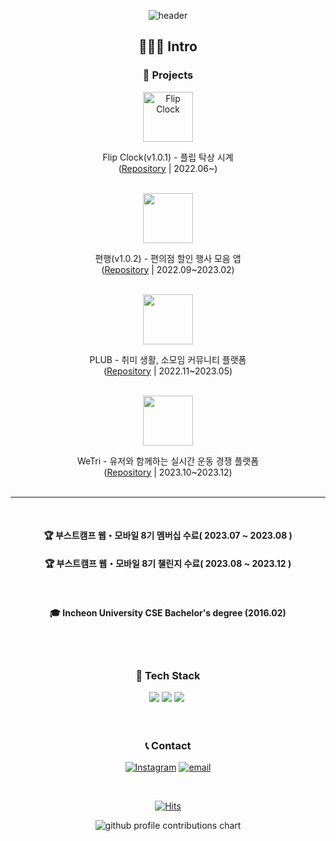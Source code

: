<!-- ### Blog -->
<!-- BLOG-POST-LIST:START -->
<!-- - [아직도 Swift에서 print문을 쓰고있나요?](https://velog.io/@whitehyun/%EC%95%84%EC%A7%81%EB%8F%84-Swift%EC%97%90%EC%84%9C-print%EB%AC%B8%EC%9D%84-%EC%93%B0%EA%B3%A0%EC%9E%88%EB%82%98%EC%9A%94)
- [[iOS] Xcode Template을 이용하여 파일 구성 자동화하기](https://velog.io/@whitehyun/iOS-Xcode-Template%EC%9D%84-%EC%9D%B4%EC%9A%A9%ED%95%98%EC%97%AC-%ED%8C%8C%EC%9D%BC%EC%9D%84-%EC%89%BD%EA%B2%8C-%EA%B5%AC%EC%84%B1%ED%95%98%EA%B8%B0)
- [[Git] PR을 git branch로 가져와서 보는 법](https://velog.io/@whitehyun/Git-PR%EC%9D%84-git-branch%EB%A1%9C-%EA%B0%80%EC%A0%B8%EC%99%80%EC%84%9C-%EB%B3%B4%EB%8A%94-%EB%B2%95)
- [[iOS] http 통신 가능하도록 설정하기](https://velog.io/@whitehyun/iOS-http-%ED%86%B5%EC%8B%A0-%EA%B0%80%EB%8A%A5%ED%95%98%EB%8F%84%EB%A1%9D-%EC%84%A4%EC%A0%95%ED%95%98%EA%B8%B0)
- [[iOS] UICollectionViewCompositionalLayout](https://velog.io/@whitehyun/iOS-UICollectionViewCompositionalLayout) -->
<!-- BLOG-POST-LIST:END -->


<div align="center">

![header](https://capsule-render.vercel.app/api?type=wave&section=header&color=ededed&fontColor=ffffff&height=150&fontSize=80&animation=fadeIn)

## 🧑🏻‍💻 Intro

### 🔨 Projects



<a href="https://apps.apple.com/app/flip-clock-탁상시계/id1633579148"><img alt="Flip Clock" width="80px" src="https://github.com/WhiteHyun/WhiteHyun/assets/57972338/00ab37fe-9e0e-467f-acc3-2895ec71d37c"/></a>

Flip Clock(v1.0.1) - 플립 탁상 시계
</br>
([Repository](https://github.com/WhiteHyun/FlipClock/tree/v1.0.1) | 2022.06~)
</br>
</br>

<a href="https://apps.apple.com/kr/app/%ED%8E%B8%ED%96%89/id1665633509"><img width="80px" src="https://github.com/WhiteHyun/WhiteHyun/assets/57972338/3d3a50a1-fcad-4e85-9772-ceb6c72f245d"/></a>

편행(v1.0.2) - 편의점 할인 행사 모음 앱
<br/>
([Repository](https://github.com/iOS-PPAK/PyeonHaeng) | 2022.09~2023.02)
<br/>
</br>

<img width="80px" src="https://github.com/WhiteHyun/WhiteHyun/assets/57972338/8c6d1ed8-3a81-4831-a87b-f17763582877"/>

PLUB - 취미 생활, 소모임 커뮤니티 플랫폼
<br/>
([Repository](https://github.com/WhiteHyun/PLUB-iOS) | 2022.11~2023.05)
<br/>
</br>

<img width="80px" src="https://github.com/WhiteHyun/WhiteHyun/assets/57972338/64ff2f1b-c3d6-4248-89ac-586f1f094e17"/>

WeTri - 유저와 함께하는 실시간 운동 경쟁 플랫폼
<br/>
([Repository](https://github.com/boostcampwm2023/iOS08-WeTri) | 2023.10~2023.12)
<br/>
</br>

---

<br/>
  
#### 🏆 부스트캠프 웹・모바일 8기 멤버십 수료( 2023.07 ~ 2023.08 )

#### 🏆 부스트캠프 웹・모바일 8기 챌린지 수료( 2023.08 ~ 2023.12 )

<br/>

#### 🎓 Incheon University CSE Bachelor's degree (2016.02)

  
<br/>
<br/>

### 🧱 Tech Stack

<div>
  <img src="https://img.shields.io/badge/iOS-black?style=flat-square&logo=apple&logoColor=white"/>
  <img src="https://img.shields.io/badge/Swift-red?style=flat-square&logo=swift&logoColor=white"/>
  <img src="https://img.shields.io/badge/Python-3776AB?style=flat-square&logo=Python&logoColor=white"/></a>&nbsp
</div>

<br/>
<br/>

### 📞 Contact

[![Instagram](https://img.shields.io/badge/Instagram-E4405F?style=flat-square&logo=Instagram&logoColor=white)](https://instagram.com/whi7ehyun) [![email](https://img.shields.io/badge/Gmail-EA4335?style=flat-square&logo=Gmail&logoColor=white)](mailto:whi7ehyun@gmail.com)

<br/>

[![Hits](https://hits.seeyoufarm.com/api/count/incr/badge.svg?url=https%3A%2F%2Fgithub.com%2Fwhitehyun&count_bg=%23FFB7C5&title_bg=%23555555&icon=github.svg&icon_color=%23E7E7E7&title=hits&edge_flat=false)](https://hits.seeyoufarm.com)

</div>


<p align="center" >
	<picture>
	  <source media="(prefers-color-scheme: dark)"  srcset="https://raw.githubusercontent.com/<github_user>/<repository>/output-3d-contrib/night.svg" />
	  <source media="(prefers-color-scheme: light)" srcset="https://raw.githubusercontent.com/<github_user>/<repository>/output-3d-contrib/day.svg" />
	  <img alt="github profile contributions chart"    src="https://raw.githubusercontent.com/<github_user>/<repository>/output-3d-contrib/day.svg" />
	</picture>
</p>

